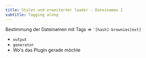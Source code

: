 ```yaml
---
title: Styles und erweiterter loader - Dateinamen 1
subtitle: Tagging along
---
```


Bestimmung der Dateinamen mit Tags => `'[hash]-brownies[ext]`

- `output`
- `generator`
- Wo's das Plugin gerade möchte
